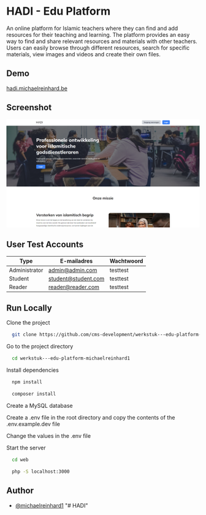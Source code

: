 # HADI - Edu Platform

An online platform for Islamic teachers where they can find and add resources for their teaching and learning. The platform provides an easy way to find and share relevant resources and materials with other teachers. Users can easily browse through different resources, search for specific materials, view images and videos and create their own files.

## Demo

[hadi.michaelreinhard.be](http://hadi.michaelreinhard.be/)

## Screenshot

[![Website Screenshot](web/assets/images/screenshot.png)](http://hadi.michaelreinhard.be/)

## User Test Accounts

| Type          | E-mailadres         | Wachtwoord |
| ------------- | ------------------- | ---------- |
| Administrator | admin@admin.com     | testtest   |
| Student       | student@student.com | testtest   |
| Reader        | reader@reader.com   | testtest   |

## Run Locally

Clone the project

```bash
  git clone https://github.com/cms-development/werkstuk---edu-platform-michaelreinhard1
```

Go to the project directory

```bash
  cd werkstuk---edu-platform-michaelreinhard1
```

Install dependencies

```bash
  npm install
```

```bash
  composer install
```

Create a MySQL database

Create a .env file in the root directory and copy the contents of the .env.example.dev file

Change the values in the .env file

Start the server

```bash
  cd web
```

```bash
  php -S localhost:3000
```

## Author

- [@michaelreinhard1](https://www.github.com/michaelreinhard1)
"# HADI" 
